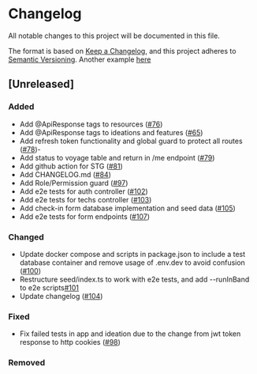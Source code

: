 # Changelog

All notable changes to this project will be documented in this file.

The format is based on [Keep a Changelog](https://keepachangelog.com/en/1.0.0/),
and this project adheres to [Semantic Versioning](https://semver.org/spec/v2.0.0.html).
Another example [here](https://co-pilot.dev/changelog)


## [Unreleased]

### Added

- Add @ApiResponse tags to resources ([#76](https://github.com/chingu-x/chingu-dashboard-be/pull/76))
- Add @ApiResponse tags to ideations and features ([#65](https://github.com/chingu-x/chingu-dashboard-be/pull/77))
- Add refresh token functionality and global guard to protect all routes ([#78](https://github.com/chingu-x/chingu-dashboard-be/pull/78))- 
- Add status to voyage table and return in /me endpoint ([#79](https://github.com/chingu-x/chingu-dashboard-be/pull/79))
- Add github action for STG ([#81](https://github.com/chingu-x/chingu-dashboard-be/pull/81))
- Add CHANGELOG.md ([#84](https://github.com/chingu-x/chingu-dashboard-be/pull/84))
- Add Role/Permission guard ([#97](https://github.com/chingu-x/chingu-dashboard-be/pull/97))
- Add e2e tests for auth controller ([#102](https://github.com/chingu-x/chingu-dashboard-be/pull/102))
- Add e2e tests for techs controller ([#103](https://github.com/chingu-x/chingu-dashboard-be/pull/103))
- Add check-in form database implementation and seed data ([#105](https://github.com/chingu-x/chingu-dashboard-be/pull/105))
- Add e2e tests for form endpoints ([#107](https://github.com/chingu-x/chingu-dashboard-be/pull/107))

### Changed
- Update docker compose and scripts in package.json to include a test database container and remove usage of .env.dev to avoid confusion ([#100](https://github.com/chingu-x/chingu-dashboard-be/pull/100))
- Restructure seed/index.ts to work with e2e tests, and add  --runInBand to e2e scripts[#101](https://github.com/chingu-x/chingu-dashboard-be/pull/101)
- Update changelog ([#104](https://github.com/chingu-x/chingu-dashboard-be/pull/104))

### Fixed
- Fix failed tests in app and ideation due to the change from jwt token response to http cookies ([#98](https://github.com/chingu-x/chingu-dashboard-be/pull/98))

### Removed
